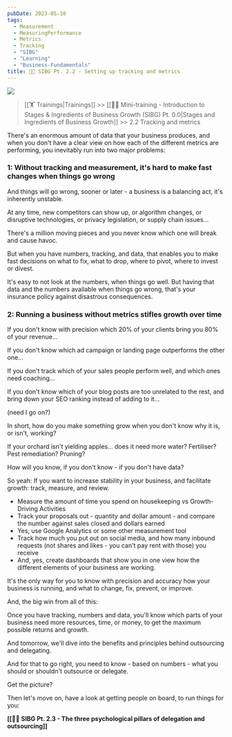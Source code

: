 ```yaml
---
pubDate: 2023-05-10
tags:
  - Measurement
  - MeasuringPerformance
  - Metrics
  - Tracking
  - "SIBG"
  - "Learning"
  - "Business-Fundamentals"
title: 👨‍🎓 SIBG Pt. 2.2 - Setting up tracking and metrics
---
```


![](Media/SalesflowCoach.app_Why-you-need-measurement-and-tracking_MartinStellar.png)

>[[🏋️ Trainings|Trainings]] >> [[👨‍🎓 Mini-training - Introduction to Stages & Ingredients of Business Growth (SIBG) Pt. 0.0|Stages and Ingredients of Business Growth]] >> 2.2 Tracking and metrics

There's an enormous amount of data that your business produces, and when you don't have a clear view on how each of the different metrics are performing, you inevitably run into two major problems:

### 1: Without tracking and measurement, it's hard to make fast changes when things go wrong

And things will go wrong, sooner or later - a business is a balancing act, it's inherently unstable.

At any time, new competitors can show up, or algorithm changes, or disruptive technologies, or privacy legislation, or supply chain issues...

There's a million moving pieces and you never know which one will break and cause havoc.

But when you have numbers, tracking, and data, that enables you to make fast decisions on what to fix, what to drop, where to pivot, where to invest or divest.

It's easy to not look at the numbers, when things go well. But having that data and the numbers available when things go wrong, that's your insurance policy against disastrous consequences. 



### 2: Running a business without metrics stifles growth over time

If you don't know with precision which 20% of your clients bring you 80% of your revenue...

If you don't know which ad campaign or landing page outperforms the other one...

If you don't track which of your sales people perform well, and which ones need coaching...

If you don't know which of your blog posts are too unrelated to the rest, and bring down your SEO ranking instead of adding to it...

(need I go on?)

In short, how do you make something grow when you don't know why it is, or isn't, working?

If your orchard isn't yielding apples... does it need more water? Fertiliser? Pest remediation? Pruning?

How will you know, if you don't know - if you don't have data?

So yeah: If you want to increase stability in your business, and facilitate growth: track, measure, and review.

- Measure the amount of time you spend on housekeeping vs Growth-Driving Activities
- Track your proposals out - quantity and dollar amount - and compare the number against sales closed and dollars earned
- Yes, use Google Analytics or some other measurement tool
- Track how much you put out on social media, and how many inbound requests (not shares and likes - you can't pay rent with those) you receive
- And, yes, create dashboards that show you in one view how the different elements of your business are working.
<!--Link to EHR[[Calculate your EHR]]-->

It's the only way for you to know with precision and accuracy how your business is running, and what to change, fix, prevent, or improve.

<!--link to FPI-->

And, the big win from all of this:

Once you have tracking, numbers and data, you'll know which parts of your business need more resources, time, or money, to get the maximum possible returns and growth.

And tomorrow, we'll dive into the benefits and principles behind outsourcing and delegating.

And for that to go right, you need to know - based on numbers - what you should or shouldn't outsource or delegate.

Get the picture?

Then let's move on, have a look at getting people on board, to run things for you:

**[[👨‍🎓 SIBG Pt. 2.3 - The three psychological pillars of delegation and outsourcing]]**

<br />
